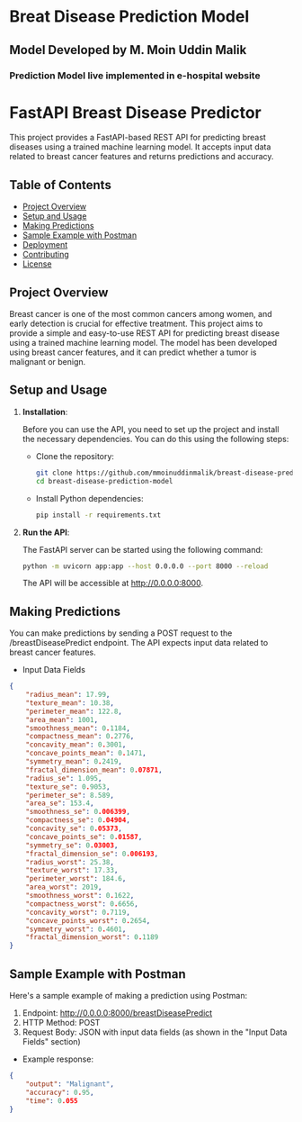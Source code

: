 # Breat Disease Prediction Model
## Model Developed by M. Moin Uddin Malik

### Prediction Model live implemented in e-hospital website

# FastAPI Breast Disease Predictor

This project provides a FastAPI-based REST API for predicting breast diseases using a trained machine learning model. It accepts input data related to breast cancer features and returns predictions and accuracy.

## Table of Contents

- [Project Overview](#project-overview)
- [Setup and Usage](#setup-and-usage)
- [Making Predictions](#making-predictions)
- [Sample Example with Postman](#sample-example-with-postman)
- [Deployment](#deployment)
- [Contributing](#contributing)
- [License](#license)

## Project Overview

Breast cancer is one of the most common cancers among women, and early detection is crucial for effective treatment. This project aims to provide a simple and easy-to-use REST API for predicting breast disease using a trained machine learning model. The model has been developed using breast cancer features, and it can predict whether a tumor is malignant or benign.

## Setup and Usage

1. **Installation**:

   Before you can use the API, you need to set up the project and install the necessary dependencies. You can do this using the following steps:

   - Clone the repository:

     ```bash
     git clone https://github.com/mmoinuddinmalik/breast-disease-prediction-model.git
     cd breast-disease-prediction-model
     ```

   - Install Python dependencies:

     ```bash
     pip install -r requirements.txt
     ```

2. **Run the API**:

   The FastAPI server can be started using the following command:

   ```bash
   python -m uvicorn app:app --host 0.0.0.0 --port 8000 --reload
   ```

   The API will be accessible at http://0.0.0.0:8000.

## Making Predictions

You can make predictions by sending a POST request to the /breastDiseasePredict endpoint. The API expects input data related to breast cancer features.

- Input Data Fields

```json
{
    "radius_mean": 17.99,
    "texture_mean": 10.38,
    "perimeter_mean": 122.8,
    "area_mean": 1001,
    "smoothness_mean": 0.1184,
    "compactness_mean": 0.2776,
    "concavity_mean": 0.3001,
    "concave_points_mean": 0.1471,
    "symmetry_mean": 0.2419,
    "fractal_dimension_mean": 0.07871,
    "radius_se": 1.095,
    "texture_se": 0.9053,
    "perimeter_se": 8.589,
    "area_se": 153.4,
    "smoothness_se": 0.006399,
    "compactness_se": 0.04904,
    "concavity_se": 0.05373,
    "concave_points_se": 0.01587,
    "symmetry_se": 0.03003,
    "fractal_dimension_se": 0.006193,
    "radius_worst": 25.38,
    "texture_worst": 17.33,
    "perimeter_worst": 184.6,
    "area_worst": 2019,
    "smoothness_worst": 0.1622,
    "compactness_worst": 0.6656,
    "concavity_worst": 0.7119,
    "concave_points_worst": 0.2654,
    "symmetry_worst": 0.4601,
    "fractal_dimension_worst": 0.1189
}
```
   
## Sample Example with Postman
    
Here's a sample example of making a prediction using Postman:

1. Endpoint: http://0.0.0.0:8000/breastDiseasePredict
2. HTTP Method: POST
3. Request Body: JSON with input data fields (as shown in the "Input Data Fields" section)

- Example response:

```json
{
    "output": "Malignant",
    "accuracy": 0.95,
    "time": 0.055
}
```